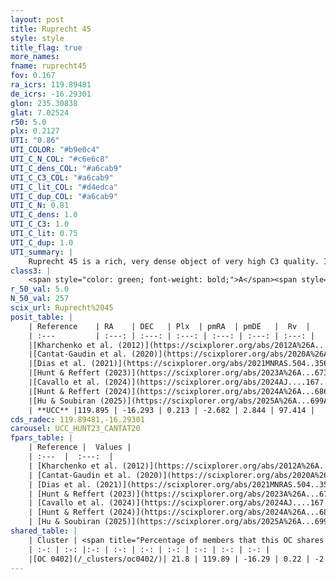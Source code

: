 ```yaml
---
layout: post
title: Ruprecht 45
style: style
title_flag: true
more_names: 
fname: ruprecht45
fov: 0.167
ra_icrs: 119.89481
de_icrs: -16.29301
glon: 235.30838
glat: 7.02524
r50: 5.0
plx: 0.2127
UTI: "0.86"
UTI_COLOR: "#b9e0c4"
UTI_C_N_COL: "#c6e6c8"
UTI_C_dens_COL: "#a6cab9"
UTI_C_C3_COL: "#a6cab9"
UTI_C_lit_COL: "#d4edca"
UTI_C_dup_COL: "#a6cab9"
UTI_C_N: 0.81
UTI_C_dens: 1.0
UTI_C_C3: 1.0
UTI_C_lit: 0.75
UTI_C_dup: 1.0
UTI_summary: |
    Ruprecht 45 is a rich, very dense object of very high C3 quality. It is well-studied in the literature. This object shares a small percentage of members with a later reported entry.
class3: |
    <span style="color: green; font-weight: bold;">A</span><span style="color: green; font-weight: bold;">A</span>
r_50_val: 5.0
N_50_val: 257
scix_url: Ruprecht%2045
posit_table: |
    | Reference    | RA    | DEC   | Plx  | pmRA  | pmDE   |  Rv  |
    | :---         | :---: | :---: | :---: | :---: | :---: | :---: |
    |[Kharchenko et al. (2012)](https://scixplorer.org/abs/2012A%26A...543A.156K) | 119.876 | -16.305 | -- | -4.58 | 0.19 | -- |
    |[Cantat-Gaudin et al. (2020)](https://scixplorer.org/abs/2020A%26A...640A...1C) | 119.894 | -16.292 | 0.192 | -2.712 | 2.817 | -- |
    |[Dias et al. (2021)](https://scixplorer.org/abs/2021MNRAS.504..356D) | 119.892 | -16.284 | 0.195 | -2.697 | 2.831 | 97.63 |
    |[Hunt & Reffert (2023)](https://scixplorer.org/abs/2023A%26A...673A.114H) | 119.9 | -16.291 | 0.21 | -2.669 | 2.851 | 98.771 |
    |[Cavallo et al. (2024)](https://scixplorer.org/abs/2024AJ....167...12C) | 119.892 | -16.295 | 0.209 | -- | -- | -- |
    |[Hunt & Reffert (2024)](https://scixplorer.org/abs/2024A%26A...686A..42H) | 119.9 | -16.291 | 0.21 | -2.669 | 2.851 | 98.771 |
    |[Hu & Soubiran (2025)](https://scixplorer.org/abs/2025A%26A...699A.246H) | 119.892 | -16.295 | -- | -- | -- | -- |
    | **UCC** |119.895 | -16.293 | 0.213 | -2.682 | 2.844 | 97.414 | 
cds_radec: 119.89481,-16.29301
carousel: UCC_HUNT23_CANTAT20
fpars_table: |
    | Reference |  Values |
    | :---  |  :---:  |
    | [Kharchenko et al. (2012)](https://scixplorer.org/abs/2012A%26A...543A.156K) | `e_bv=0.062, distance=1888, log_age=9.3` |
    | [Cantat-Gaudin et al. (2020)](https://scixplorer.org/abs/2020A%26A...640A...1C) | `AVNN=0.2, DMNN=13.03, AgeNN=9.5` |
    | [Dias et al. (2021)](https://scixplorer.org/abs/2021MNRAS.504..356D) | `Av=0.32, Dist=4228, logage=9.557, [Fe/H]=-0.307` |
    | [Hunt & Reffert (2023)](https://scixplorer.org/abs/2023A%26A...673A.114H) | `AV50=0.093, diffAV50=0.961, MOD50=13.025, logAge50=9.312` |
    | [Cavallo et al. (2024)](https://scixplorer.org/abs/2024AJ....167...12C) | `AV50=0.84, dMod50=12.27, logAge50=9.55, [Fe/H]50=-1.02` |
    | [Hunt & Reffert (2024)](https://scixplorer.org/abs/2024A%26A...686A..42H) | `MassJ=961.487` |
    | [Hu & Soubiran (2025)](https://scixplorer.org/abs/2025A%26A...699A.246H) | `MA22=-0.25, MA23f=-0.47, MA23g=-0.42, MZ23=-0.46, MK24=-0.39, MF24=-0.35` |
shared_table: |
    | Cluster | <span title="Percentage of members that this OC shares with the ones listed">%</span>   | RA   | DEC   | Plx   | pmRA  | pmDE  | Rv | UTI |
    | :-: | :-: |:-: | :-: | :-: | :-: | :-: | :-: | :-: |
    |[OC 0402](/_clusters/oc0402/)| 21.8 | 119.89 | -16.29 | 0.22 | -2.65 | 2.85 | 96.82 |0.0 |
---
```


